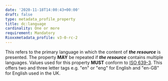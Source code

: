 ```yaml
---
date: '2020-11-18T14:00:43+00:00'
draft: false
type: metadata_profile_property
title: dc:language
cardinality: One or more
requirement: Mandatory
Rioxxmetadata_profile: v3-0-rc-2
---
```

This refers to the primary language in which the content of ***the resource*** is presented. The property **MAY** be repeated if ***the resource*** contains multiple languages. Values used for this property **MUST** conform to [ISO 639-3](https://iso639-3.sil.org/). This offers two and three letter tags e.g. &#34;en&#34; or &#34;eng&#34; for English and &#34;en-GB&#34; for English used in the UK.
